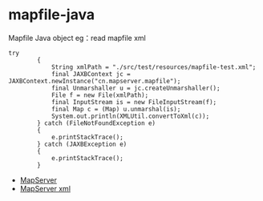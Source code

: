 # mapfile-java
Mapfile Java object
eg：read mapfile xml
```
try
        {
            String xmlPath = "./src/test/resources/mapfile-test.xml";
            final JAXBContext jc = JAXBContext.newInstance("cn.mapserver.mapfile");
            final Unmarshaller u = jc.createUnmarshaller();
            File f = new File(xmlPath);
            final InputStream is = new FileInputStream(f);
            final Map c = (Map) u.unmarshal(is);
            System.out.println(XMLUtil.convertToXml(c));
        } catch (FileNotFoundException e)
        {
            e.printStackTrace();
        } catch (JAXBException e)
        {
            e.printStackTrace();
        }
```

* [MapServer](https://github.com/MapServer/MapServer)
* [MapServer xml](https://github.com/MapServer/MapServer/tree/main/xmlmapfile)
